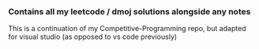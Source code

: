 ### Contains all my leetcode / dmoj solutions alongside any notes
This is a continuation of my Competitive-Programming repo, but adapted for visual studio (as opposed to vs code previously)